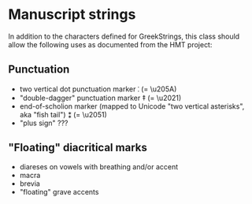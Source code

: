 # Manuscript strings

In addition to the characters defined for GreekStrings, this class should allow the following uses as documented from the HMT project:

## Punctuation ##


- two vertical dot punctuation marker ⁚ (= \u205A)
-  "double-dagger" punctuation marker ‡ (= \u2021)
- end-of-scholion marker (mapped to Unicode "two vertical asterisks", aka "fish tail")  ⁑ (= \u2051)
- "plus sign" ???



## "Floating" diacritical marks ##


- diareses on vowels with breathing and/or accent
- macra
- brevia
- "floating" grave accents